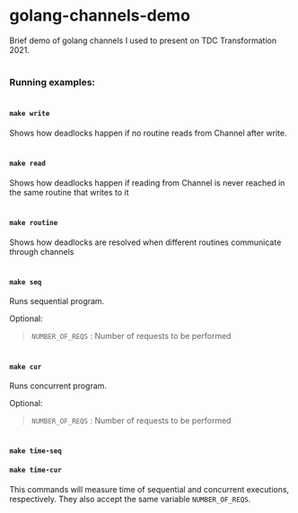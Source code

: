 # golang-channels-demo

Brief demo of golang channels I used to present on TDC Transformation 2021.

#

### **Running examples:**

#

#### `make write`

Shows how deadlocks happen if no routine reads from Channel after write.

#

#### `make read`

Shows how deadlocks happen if reading from Channel is never reached in the same routine that writes to it

#

#### `make routine`

Shows how deadlocks are resolved when different routines communicate through channels

#

#### `make seq`

Runs sequential program.

Optional:

> `NUMBER_OF_REQS` : Number of requests to be performed

#

#### `make cur`

Runs concurrent program.

Optional:

> `NUMBER_OF_REQS` : Number of requests to be performed

#

#### `make time-seq`
#### `make time-cur`

This commands will measure time of sequential and concurrent executions, respectively. They also accept the same variable `NUMBER_OF_REQS`.